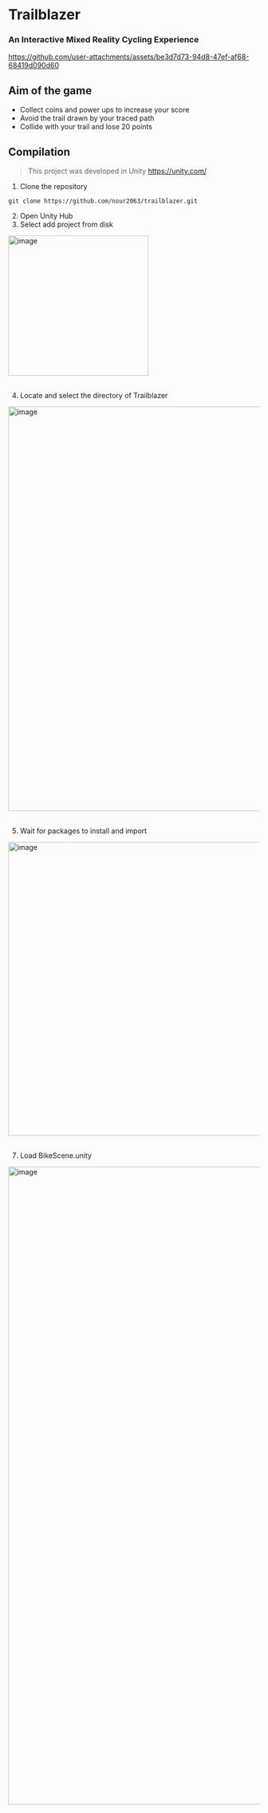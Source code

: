 # Trailblazer
### An Interactive Mixed Reality Cycling Experience

https://github.com/user-attachments/assets/be3d7d73-94d8-47ef-af68-68419d090d60

## Aim of the game
- Collect coins and power ups to increase your score
- Avoid the trail drawn by your traced path
- Collide with your trail and lose 20 points

## Compilation
> This project was developed in Unity
> https://unity.com/
1. Clone the repository
```
git clone https://github.com/nour2063/trailblazer.git
```
2. Open Unity Hub
3. Select add project from disk

<img width="281" alt="image" src="https://github.com/user-attachments/assets/ae1e0910-4bb6-45cf-9ac4-4b944ee64d67" />
<br><br>

4. Locate and select the directory of Trailblazer

<img width="811" alt="image" src="https://github.com/user-attachments/assets/ce04ef4b-e4f1-4589-8da7-04f558f855da" />
<br><br>

5. Wait for packages to install and import

<img width="589" alt="image" src="https://github.com/user-attachments/assets/c15e8f8d-0c6d-4010-8f9f-14cce45e5eec" />
<br><br>

7. Load BikeScene.unity

<img width="1279" alt="image" src="https://github.com/user-attachments/assets/0e617369-41f2-44ec-854d-fea14aab0dbd" />
